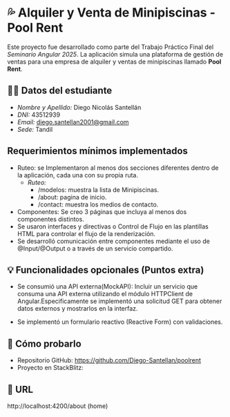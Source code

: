 # 💦 Alquiler y Venta de Minipiscinas - Pool Rent

Este proyecto fue desarrollado como parte del Trabajo Práctico Final del *Seminario Angular 2025*. La aplicación simula una plataforma de gestión de ventas para una empresa de alquiler y ventas de minipiscinas llamado **Pool Rent**.


## 👩‍💻 Datos del estudiante

- *Nombre y Apellido:* Diego Nicolás Santellán
- *DNI:* 43512939  
- *Email:* diego.santellan2001@gmail.com  
- *Sede:* Tandil  


## Requerimientos mínimos  implementados 
  - Ruteo: se Implementaron al menos dos secciones diferentes dentro de la aplicación, cada una con su propia ruta.
    - *Ruteo:*  
      - /modelos: muestra la lista de Minipiscinas.  
      - /about: pagina de inicio.
      - /contact: muestra los medios de contacto.
  - Componentes: Se creo 3 páginas que incluya al menos dos componentes distintos.
  - Se usaron interfaces y directivas o Control de Flujo en las plantillas HTML para controlar el flujo de la renderización.
  - Se desarrolló comunicación entre componentes mediante el uso de @Input/@Output o a través de un servicio compartido.

## 💡 Funcionalidades opcionales (Puntos extra)

  -  Se consumió una API externa(MockAPI): Incluir un servicio que consuma una API externa utilizando el módulo HTTPClient de Angular.Especificamente se implementó una solicitud GET para obtener datos externos y mostrarlos en la interfaz.
  
  - Se implementó un formulario reactivo (Reactive Form) con validaciones. 

## 🚀 Cómo probarlo

- Repositorio GitHub: https://github.com/Diego-Santellan/poolrent
- Proyecto en StackBlitz:

## 📌 URL
http://localhost:4200/about (home)